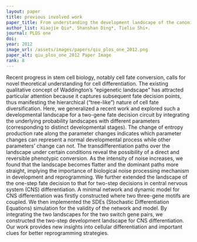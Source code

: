 ```yaml
---
layout: paper
title: previous involved work
paper_title: From understanding the development landscape of the canonical fate-switch pair to constructing a dynamic landscape for two-step neural differentiation
author_list: Xiaojie Qiu*, Shanshan Ding*, Tieliu Shi+.
journal: PLOS one
doi:
year: 2012
image_url: /assets/images/papers/qiu_plos_one_2012.png
paper_alt: qiu_plos_one_2012 Paper Image
rank: 8
---
```


Recent progress in stem cell biology, notably cell fate conversion, calls for novel theoretical understanding for cell 
differentiation. The existing qualitative concept of Waddington’s “epigenetic landscape” has attracted particular 
attention because it captures subsequent fate decision points, thus manifesting the hierarchical (“tree-like”) nature 
of cell fate diversification. Here, we generalized a recent work and explored such a developmental landscape for a 
two-gene fate decision circuit by integrating the underlying probability landscapes with different parameters 
(corresponding to distinct developmental stages). The change of entropy production rate along the parameter changes 
indicates which parameter changes can represent a normal developmental process while other parameters’ change can not. 
The transdifferentiation paths over the landscape under certain conditions reveal the possibility of a direct and 
reversible phenotypic conversion. As the intensity of noise increases, we found that the landscape becomes flatter 
and the dominant paths more straight, implying the importance of biological noise processing mechanism in development 
and reprogramming. We further extended the landscape of the one-step fate decision to that for two-step decisions in 
central nervous system (CNS) differentiation. A minimal network and dynamic model for CNS differentiation was firstly 
constructed where two three-gene motifs are coupled. We then implemented the SDEs (Stochastic Differentiation Equations) 
simulation for the validity of the network and model. By integrating the two landscapes for the two switch gene pairs, 
we constructed the two-step development landscape for CNS differentiation. Our work provides new insights into cellular 
differentiation and important clues for better reprogramming strategies.